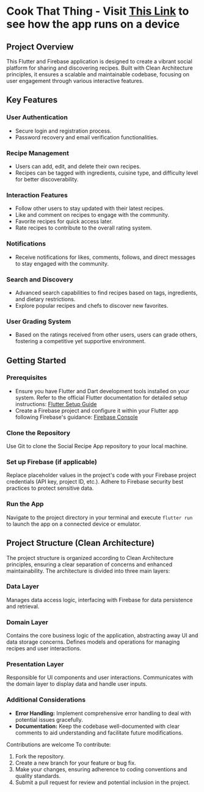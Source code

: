 # Cook That Thing - Visit [This Link](https://drive.google.com/drive/folders/11sJTFwHTTki_BoMdnOgbCuqmDSnV7dv8?usp=sharing) to see how the app runs on a device

## Project Overview

This Flutter and Firebase application is designed to create a vibrant social platform for sharing and discovering recipes. Built with Clean Architecture principles, it ensures a scalable and maintainable codebase, focusing on user engagement through various interactive features.

## Key Features

### User Authentication

- Secure login and registration process.
- Password recovery and email verification functionalities.

### Recipe Management

- Users can add, edit, and delete their own recipes.
- Recipes can be tagged with ingredients, cuisine type, and difficulty level for better discoverability.

### Interaction Features

- Follow other users to stay updated with their latest recipes.
- Like and comment on recipes to engage with the community.
- Favorite recipes for quick access later.
- Rate recipes to contribute to the overall rating system.

### Notifications

- Receive notifications for likes, comments, follows, and direct messages to stay engaged with the community.

### Search and Discovery

- Advanced search capabilities to find recipes based on tags, ingredients, and dietary restrictions.
- Explore popular recipes and chefs to discover new favorites.

### User Grading System

- Based on the ratings received from other users, users can grade others, fostering a competitive yet supportive environment.

## Getting Started

### Prerequisites

- Ensure you have Flutter and Dart development tools installed on your system. Refer to the official Flutter documentation for detailed setup instructions: [Flutter Setup Guide](https://docs.flutter.dev/get-started/install)
- Create a Firebase project and configure it within your Flutter app following Firebase's guidance: [Firebase Console](https://console.firebase.google.com/)

### Clone the Repository

Use Git to clone the Social Recipe App repository to your local machine.

### Set up Firebase (if applicable)

Replace placeholder values in the project's code with your Firebase project credentials (API key, project ID, etc.). Adhere to Firebase security best practices to protect sensitive data.

### Run the App

Navigate to the project directory in your terminal and execute `flutter run` to launch the app on a connected device or emulator.

## Project Structure (Clean Architecture)

The project structure is organized according to Clean Architecture principles, ensuring a clear separation of concerns and enhanced maintainability. The architecture is divided into three main layers:

### Data Layer

Manages data access logic, interfacing with Firebase for data persistence and retrieval.

### Domain Layer

Contains the core business logic of the application, abstracting away UI and data storage concerns. Defines models and operations for managing recipes and user interactions.

### Presentation Layer

Responsible for UI components and user interactions. Communicates with the domain layer to display data and handle user inputs.

### Additional Considerations

- **Error Handling:** Implement comprehensive error handling to deal with potential issues gracefully.
- **Documentation:** Keep the codebase well-documented with clear comments to aid understanding and facilitate future modifications.

Contributions are welcome To contribute:

1. Fork the repository.
2. Create a new branch for your feature or bug fix.
3. Make your changes, ensuring adherence to coding conventions and quality standards.
4. Submit a pull request for review and potential inclusion in the project.
